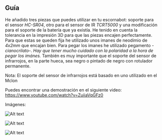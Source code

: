 ## Guía

He añadido tres piezas que puedes utilizar en tu escornabot: soporte para el sensor *HC-SR04*, otro para el sensor de IR *TCRT5000* y una modificación para el soporte de la batería que ya existía. He tenido en cuenta la tolerancia en la impresión 3D para que las piezas encajen perfectamente. Para que estas se queden fija he utilizado unos imanes de neodimio de *4x2mm* que encajan bien. Para pegar los imanes he utilizado pegamento *-cianocrilato-*. *Hay que tener mucho cuidado con la polaridad a la hora de pegar los imánes.* También es muy importante que el soporte del sensor de infrarrojos, en la parte hueca, sea negro o pintado de negro con rotulador permanente. 

Nota: El soporte del sensor de infrarrojos está basado en uno utilizado en el Mclon

Puedes encontrar una demostración en el siguiente video: https://www.youtube.com/watch?v=ZuiiaVqGFz0

Imágenes:

![Alt text](./Imágenes/SoporteIR.png "SoporteIR")

![Alt text](./Imágenes/SoporteBateria.png "SoporteBateria")

![Alt text](./Imágenes/SoporteHC-SR04.png "SoporteHC-SR04")
